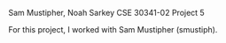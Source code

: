 Sam Mustipher, Noah Sarkey
CSE 30341-02
Project 5

For this project, I worked with Sam Mustipher (smustiph).

